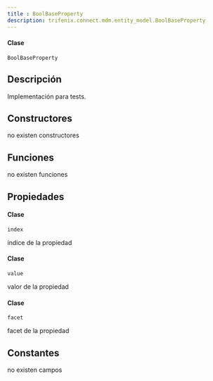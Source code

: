 ```yaml
---
title : BoolBaseProperty
description: trifenix.connect.mdm.entity_model.BoolBaseProperty
---
```




<CodeBlock slots = 'heading, code' repeat = '1' languages = 'C#' />

#### Clase
```
BoolBaseProperty
```

## Descripción
Implementación para tests.
## Constructores

no existen constructores


## Funciones

no existen funciones

## Propiedades

<CodeBlock slots = 'heading, code' repeat = '1' languages = 'C#' />

#### Clase
```
index
```

índice de la propiedad
<CodeBlock slots = 'heading, code' repeat = '1' languages = 'C#' />

#### Clase
```
value
```

valor de la propiedad
<CodeBlock slots = 'heading, code' repeat = '1' languages = 'C#' />

#### Clase
```
facet
```

facet de la propiedad
## Constantes
no existen campos

